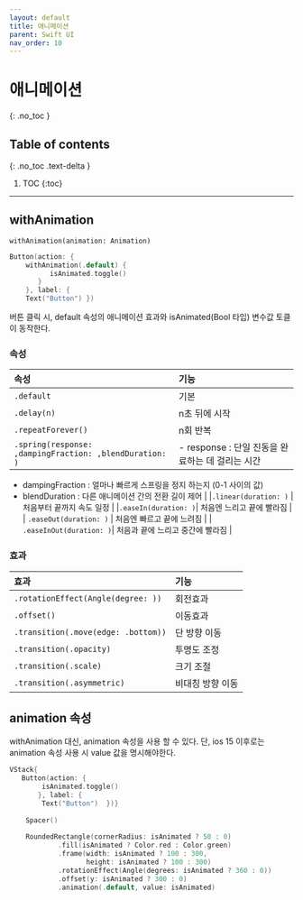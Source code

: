 ```yaml
---
layout: default
title: 애니메이션 
parent: Swift UI
nav_order: 10
---
```



# 애니메이션 
{: .no_toc }


## Table of contents
{: .no_toc .text-delta }

1. TOC
{:toc}

---


## withAnimation

 `withAnimation(animation: Animation)`


```swift
Button(action: {
    withAnimation(.default) {
          isAnimated.toggle() 
       }
    }, label: {
    Text("Button") })
```

버튼 클릭 시, default 속성의 애니메이션 효과와 isAnimated(Bool 타입) 변수값 토클이 동작한다.

### 속성

| 속성        | 기능        | 
|:-------------|:------------------|
| `.default`   | 기본 | 
| `.delay(n)`  | n초 뒤에 시작  | 
| `.repeatForever()`|  n회 반복 | 
| `.spring(response: ,dampingFraction: ,blendDuration: )`   |    - response : 단일 진동을 완료하는 데 걸리는 시간 
   - dampingFraction : 얼마나 빠르게 스프링을 정지 하는지 (0-1 사이의 값)
   - blendDuration : 다른 애니메이션 간의 전환 길이 제어  | 
|`.linear(duration: )`   | 처음부터 끝까지 속도 일정   | 
|`.easeIn(duration: )`|  처음엔 느리고 끝에 빨라짐 |
| `.easeOut(duration: )` | 처음엔 빠르고 끝에 느려짐  |
| `.easeInOut(duration: )`|  처음과 끝에 느리고 중간에 빨라짐 | 


### 효과

| 효과        | 기능        | 
|:-------------|:------------------|
|`.rotationEffect(Angle(degree: ))` | 회전효과 |
| `.offset()` | 이동효과 |
| `.transition(.move(edge: .bottom))` | 단 방향 이동 |
| `.transition(.opacity)` | 투명도 조정 |
| `.transition(.scale)` | 크기 조절 |
| `.transition(.asymmetric)` | 비대칭 방향 이동 |

## animation 속성 

withAnimation 대신, animation 속성을 사용 할 수 있다. 단, ios 15 이후로는 animation 속성 사용 시 value 값을 명시해야한다. 

```swift
VStack{
   Button(action: {
        isAnimated.toggle()
       }, label: {
        Text("Button")  })}
        
    Spacer()
        
    RoundedRectangle(cornerRadius: isAnimated ? 50 : 0)
            .fill(isAnimated ? Color.red : Color.green)
            .frame(width: isAnimated ? 100 : 300,
                   height: isAnimated ? 100 : 300)
            .rotationEffect(Angle(degrees: isAnimated ? 360 : 0))
            .offset(y: isAnimated ? 300 : 0)
            .animation(.default, value: isAnimated)
```


